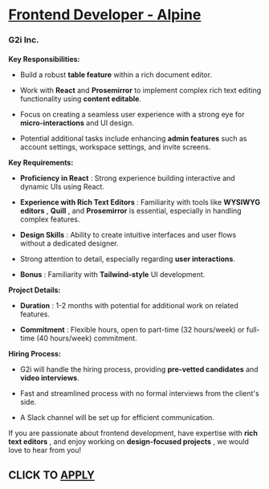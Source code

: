 # [Frontend Developer - Alpine](https://www.remotewlb.com/apply/frontend-developer-alpine)  
### G2i Inc.  
####  

**Key Responsibilities:**

  * Build a robust **table feature** within a rich document editor.

  * Work with **React** and **Prosemirror** to implement complex rich text editing functionality using **content editable**.

  * Focus on creating a seamless user experience with a strong eye for **micro-interactions** and UI design.

  * Potential additional tasks include enhancing **admin features** such as account settings, workspace settings, and invite screens.

 **Key Requirements:**

  *  **Proficiency in React** : Strong experience building interactive and dynamic UIs using React.

  *  **Experience with Rich Text Editors** : Familiarity with tools like **WYSIWYG editors** , **Quill** , and **Prosemirror** is essential, especially in handling complex features.

  *  **Design Skills** : Ability to create intuitive interfaces and user flows without a dedicated designer.

  * Strong attention to detail, especially regarding **user interactions**.

  *  **Bonus** : Familiarity with **Tailwind-style** UI development.

 **Project Details:**

  *  **Duration** : 1-2 months with potential for additional work on related features.

  *  **Commitment** : Flexible hours, open to part-time (32 hours/week) or full-time (40 hours/week) commitment.

 **Hiring Process:**

  * G2i will handle the hiring process, providing **pre-vetted candidates** and **video interviews**.

  * Fast and streamlined process with no formal interviews from the client's side.

  * A Slack channel will be set up for efficient communication.

If you are passionate about frontend development, have expertise with **rich text editors** , and enjoy working on **design-focused projects** , we would love to hear from you!

  
## CLICK TO [APPLY](https://www.remotewlb.com/apply/frontend-developer-alpine)

